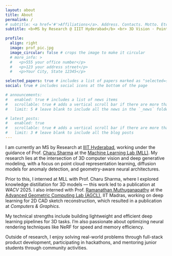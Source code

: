 ```yaml
---
layout: about
title: About
permalink: /
# subtitle: <a href='#'>Affiliations</a>. Address. Contacts. Motto. Etc.
subtitle: <b>MS by Research @ IIIT Hyderabad</b> <br> 3D Vision · Point Clouds · Generative Model

profile:
  align: right
  image: prof_pic.jpg
  image_circular: false # crops the image to make it circular
  # more_info: >
  #   <p>555 your office number</p>
  #   <p>123 your address street</p>
  #   <p>Your City, State 12345</p>

selected_papers: true # includes a list of papers marked as "selected={true}"
social: true # includes social icons at the bottom of the page

# announcements:
#   enabled: true # includes a list of news items
#   scrollable: true # adds a vertical scroll bar if there are more than 3 news items
#   limit: 5 # leave blank to include all the news in the `_news` folder

# latest_posts:
#   enabled: true
#   scrollable: true # adds a vertical scroll bar if there are more than 3 new posts items
#   limit: 3 # leave blank to include all the blog posts
---
```

I am currently an MS by Research at [IIIT Hyderabad](https://www.iiit.ac.in/), working under the guidance of Prof. [Charu Sharma](https://charusharma.org/) at the [Machine Learning Lab (MLL)](https://mll.iiit.ac.in/). My research lies at the intersection of 3D computer vision and deep generative modeling, with a focus on point cloud representation learning, diffusion models for anomaly detection, and geometry-aware neural architectures.

Prior to this, I interned at MLL with Prof. Charu Sharma, where I explored knowledge distillation for 3D models — this work led to a publication at _WACV_ 2025. I also interned with Prof. [Ramanathan Muthuganapathy](https://ed.iitm.ac.in/~raman/) at the [Advanced Geometric Computing Lab (AGCL)](https://ed.iitm.ac.in/~raman/agcl/agcl.html), IIT Madras, working on deep learning for 2D CAD sketch reconstruction, which resulted in a publication at _Computers & Graphics_.

My technical strengths include building lightweight and efficient deep learning pipelines for 3D tasks. I’m also passionate about optimizing neural rendering techniques like NeRF for speed and memory efficiency.

Outside of research, I enjoy solving real-world problems through full-stack product development, participating in hackathons, and mentoring junior students through community activities.


<!-- Write your biography here. Tell the world about yourself. Link to your favorite [subreddit](http://reddit.com). You can put a picture in, too. The code is already in, just name your picture `prof_pic.jpg` and put it in the `img/` folder.

Put your address / P.O. box / other info right below your picture. You can also disable any of these elements by editing `profile` property of the YAML header of your `_pages/about.md`. Edit `_bibliography/papers.bib` and Jekyll will render your [publications page](/al-folio/publications/) automatically.

Link to your social media connections, too. This theme is set up to use [Font Awesome icons](https://fontawesome.com/) and [Academicons](https://jpswalsh.github.io/academicons/), like the ones below. Add your Facebook, Twitter, LinkedIn, Google Scholar, or just disable all of them. -->
